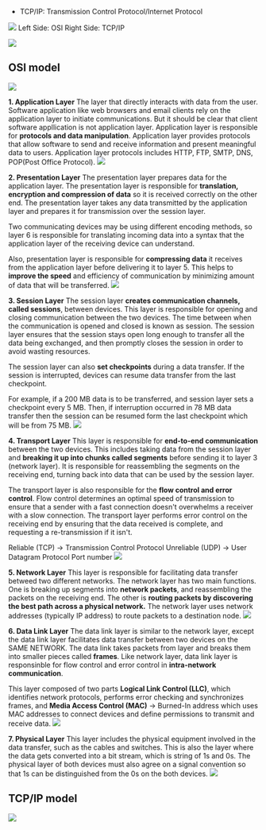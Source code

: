 
- TCP/IP: Transmission Control Protocol/Internet Protocol

![](/assets/networking/osi-tcp.png)
Left Side: OSI
Right Side: TCP/IP

![](/assets/networking/osi-tcp-protocol.png)

## OSI model
![](/assets/networking/osi-model.png)

**1. Application Layer**
The layer that directly interacts with data from the user. Software application like web browsers and email clients rely on the application layer to initiate communications. But it should be clear that client software appllication is not application layer. Application layer is responsible for **protocols and data manipulation**. Application layer provides protocols that allow software to send and receive information and present meaningful data to users. Application layer protocols includes HTTP, FTP, SMTP, DNS, POP(Post Office Protocol).
![](/assets/networking/osi-layer-application.png)

**2. Presentation Layer**
The presentation layer prepares data for the application layer. The presentation layer is responsible for **translation, encryption and compression of data** so it is received correctly on the other end. The presentation layer takes any data transmitted by the application layer and prepares it for transmission over the session layer.

Two communicating devices may be using different encoding methods, so layer 6 is responsible for translating incoming data into a syntax that the application layer of the receiving device can understand.

Also, presentation layer is responsible for **compressing data** it receives from the application layer before delivering it to layer 5. This helps to **improve the speed** and efficiency of communication by minimizing amount of data that will be transferred.
![](/assets/networking/osi-layer-presentation.png)

**3. Session Layer**
The session layer **creates communication channels, called sessions**, between devices. This layer is responsible for opening and closing communication between the two devices. The time between when the communication is opened and closed is known as session. The session layer ensures that the session stays open long enough to transfer all the data being exchanged, and then promptly closes the session in order to avoid wasting resources.

The session layer can also **set checkpoints** during a data transfer. If the session is interrupted, devices can resume data transfer from the last checkpoint.

For example, if a 200 MB data is to be transferred, and session layer sets a checkpoint every 5 MB. Then, if interruption occurred in 78 MB data transfer then the session can be resumed form the last checkpoint which will be from 75 MB.
![](/assets/networking/osi-layer-session.png)

**4. Transport Layer**
This layer is responsible for **end-to-end communication** between the two devices. This includes taking data from the session layer and **breaking it up into chunks called segments** before sending it to layer 3 (network layer). It is responsible for reassembling the segments on the receiving end, turning back into data that can be used by the session layer.

The transport layer is also responsible for the **flow control and error control**. Flow control determines an optimal speed of transmission to ensure that a sender with a fast connection doesn't overwhelms a receiver with a slow connection. The transport layer performs error control on the receiving end by ensuring that the data received is complete, and requesting a re-transmission if it isn't.

Reliable (TCP) → Transmission Control Protocol
Unreliable (UDP) → User Datagram Protocol
Port number
![](/assets/networking/osi-layer-transport.png)

**5. Network Layer**
This layer is responsible for facilitating data transfer betweed two different networks. The network layer has two main functions. One is breaking up segments into **network packets**, and reassembling the packets on the receiving end. The other is **routing packets by discovering the best path across a physical network.** The network layer uses network addresses (typically IP address) to route packets to a destination node.
![](/assets/networking/osi-layer-network.png)

**6. Data Link Layer**
The data link layer is similar to the network layer, except the data link layer facilitates data transfer between two devices on the SAME NETWORK. The data link takes packets from layer and breaks them into smaller pieces called **frames**. Like network layer, data link layer is responsinble for flow control and error control in **intra-network communication**.

This layer composed of two parts **Logical Link Control (LLC)**, which identifies network protocols, performs error checking and synchronizes frames, and **Media Access Control (MAC)** → Burned-In address which uses MAC addresses to connect devices and define permissions to transmit and receive data.
![](/assets/networking/osi-layer-datalink.png)

**7. Physical Layer**
This layer includes the physical equipment involved in the data transfer, such as the cables and switches. This is also the layer where the data gets converted into a bit stream, which is string of 1s and 0s. The physical layer of both devices must also agree on a signal convention so that 1s can be distinguished from the 0s on the both devices.
![](/assets/networking/osi-layer-physical.png)



## TCP/IP model
![](/assets/networking/tcp-ip-model.png)
